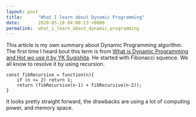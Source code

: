 ```yaml
---
layout: post
title:      "What I learn about Dynamic Programming"
date:       2020-05-18 04:00:13 +0000
permalink:  what_i_learn_about_dynamic_programming
---
```



This article is my own summary about Dynamic Programming algorithm. The first time I heard bout this term is from [What is Dynamic Programming and Hot wo use it by YK Sugishita](https://www.youtube.com/watch?v=vYquumk4nWw). 
He started with Fibonacci squence. We all know to resolve it by using recursion.   
 
```
const fibRecursive = function(n){
    if (n <= 2) return 1;
    return (fibRecursive(n-1) + fibRecursive(n-2)); 
}
```    

It looks pretty straight forward, the drawbacks are using a lot of computing power, and memory space. 



